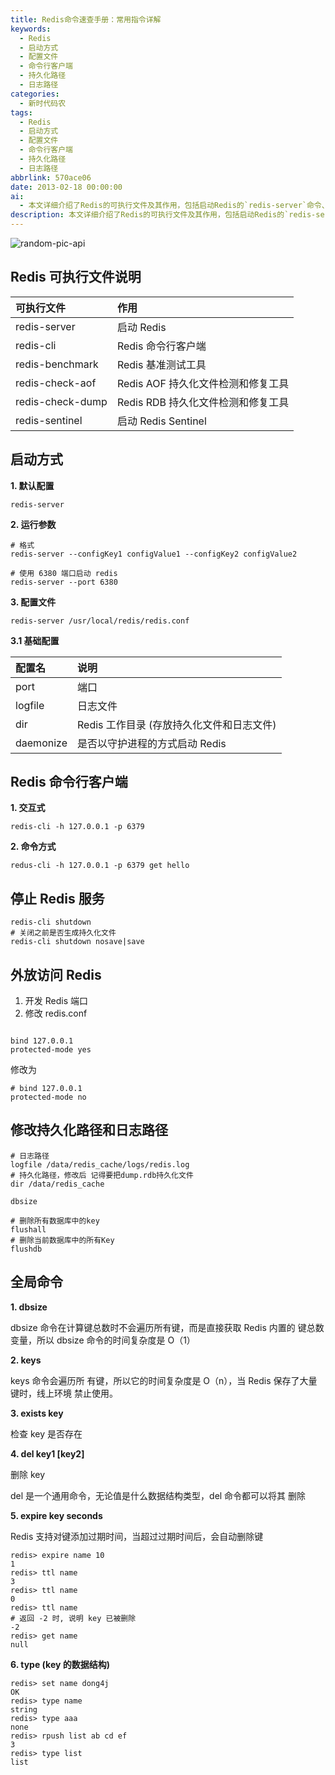 ```yaml
---
title: Redis命令速查手册：常用指令详解
keywords:
  - Redis
  - 启动方式
  - 配置文件
  - 命令行客户端
  - 持久化路径
  - 日志路径
categories:
  - 新时代码农
tags:
  - Redis
  - 启动方式
  - 配置文件
  - 命令行客户端
  - 持久化路径
  - 日志路径
abbrlink: 570ace06
date: 2013-02-18 00:00:00
ai:
  - 本文详细介绍了Redis的可执行文件及其作用，包括启动Redis的`redis-server`命令、Redis命令行客户端`redis-cli`、基准测试工具`redis-benchmark`等。文章还讲解了如何通过运行参数和配置文件来启动Redis，以及Redis的持久化路径和日志路径的修改方法。此外，文章还介绍了Redis的命令行客户端使用方式，包括交互式方式和命令方式，并列举了停止Redis服务的命令。最后，文章讨论了Redis的全局命令，如`dbsize`、`keys`、`exists`、`del`、`expire`和`type`等，解释了它们的功能和使用方法。
description: 本文详细介绍了Redis的可执行文件及其作用，包括启动Redis的`redis-server`命令、Redis命令行客户端`redis-cli`、基准测试工具`redis-benchmark`等。文章还讲解了如何通过运行参数和配置文件来启动Redis，以及Redis的持久化路径和日志路径的修改方法。此外，文章还介绍了Redis的命令行客户端使用方式，包括交互式方式和命令方式，并列举了停止Redis服务的命令。最后，文章讨论了Redis的全局命令，如`dbsize`、`keys`、`exists`、`del`、`expire`和`type`等，解释了它们的功能和使用方法。
---
```


<!-- markdownlint-disable-next-line MD033 -->
<meta name="referrer" content="no-referrer"/>

![random-pic-api](https://api.dong4j.ink:1024/cover?spm={{spm}})

## Redis 可执行文件说明

| 可执行文件       | 作用                               |
| :--------------- | :--------------------------------- |
| redis-server     | 启动 Redis                         |
| redis-cli        | Redis 命令行客户端                 |
| redis-benchmark  | Redis 基准测试工具                 |
| redis-check-aof  | Redis AOF 持久化文件检测和修复工具 |
| redis-check-dump | Redis RDB 持久化文件检测和修复工具 |
| redis-sentinel   | 启动 Redis Sentinel                |

## 启动方式

**1. 默认配置**

```shell
redis-server
```

**2. 运行参数**

```shell
# 格式
redis-server --configKey1 configValue1 --configKey2 configValue2

# 使用 6380 端口启动 redis
redis-server --port 6380
```

**3. 配置文件**

```shell
redis-server /usr/local/redis/redis.conf
```

**3.1 基础配置**

| 配置名    | 说明                                      |
| :-------- | :---------------------------------------- |
| port      | 端口                                      |
| logfile   | 日志文件                                  |
| dir       | Redis 工作目录 (存放持久化文件和日志文件) |
| daemonize | 是否以守护进程的方式启动 Redis            |

## Redis 命令行客户端

**1. 交互式**

```shell
redis-cli -h 127.0.0.1 -p 6379
```

**2. 命令方式**

```shell
redus-cli -h 127.0.0.1 -p 6379 get hello
```

## 停止 Redis 服务

```shell
redis-cli shutdown
# 关闭之前是否生成持久化文件
redis-cli shutdown nosave|save
```

## 外放访问 Redis

1. 开发 Redis 端口
2. 修改 redis.conf

```shell

bind 127.0.0.1
protected-mode yes

```

修改为

```shell
# bind 127.0.0.1
protected-mode no
```

## 修改持久化路径和日志路径

```shell
# 日志路径
logfile /data/redis_cache/logs/redis.log
# 持久化路径，修改后 记得要把dump.rdb持久化文件
dir /data/redis_cache

dbsize

# 删除所有数据库中的key
flushall
# 删除当前数据库中的所有Key
flushdb
```

## 全局命令

**1. dbsize**

dbsize 命令在计算键总数时不会遍历所有键，而是直接获取 Redis 内置的 键总数变量，所以 dbsize 命令的时间复杂度是 O（1）

**2. keys**

keys 命令会遍历所 有键，所以它的时间复杂度是 O（n），当 Redis 保存了大量键时，线上环境 禁止使用。

**3. exists key**

检查 key 是否存在

**4. del key1 [key2]**

删除 key

del 是一个通用命令，无论值是什么数据结构类型，del 命令都可以将其 删除

**5. expire key seconds**

Redis 支持对键添加过期时间，当超过过期时间后，会自动删除键

```shell
redis> expire name 10
1
redis> ttl name
3
redis> ttl name
0
redis> ttl name
# 返回 -2 时, 说明 key 已被删除
-2
redis> get name
null
```

**6. type (key 的数据结构)**

```shell
redis> set name dong4j
OK
redis> type name
string
redis> type aaa
none
redis> rpush list ab cd ef
3
redis> type list
list
```
